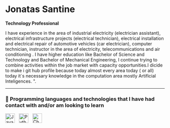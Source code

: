# Jonatas  Santine 

**Technology Professional**

I have experience in the area of industrial electricity (electrician assistant), electrical infrastructure projects (electrical technician), electrical installation and electrical repair of automotive vehicles (car electrician), computer technician, instructor in the area of electricity, telecommunications and air conditioning . I have higher education like Bachelor of Science and Technology and Bachelor of Mechanical Engineering, I continue trying to combine activities within the job market with capacity opportunities.I  dicide    to  make   i git hub  profile     because   today  almost   every area   today ( or all)   today   it´s  necessary   knowledge   in  the    computation  area  mostly  Artificial Inteligences. ".


---

### 🤖 Programming languages ​​and technologies that I have had contact with and/or am looking to learn



<img 
    align="left" 
    alt="JavaScript" 
    title="JavaScript"
    width="30px" 
    style="padding-right: 10px;" 
    src="https://cdn.jsdelivr.net/gh/devicons/devicon@latest/icons/javascript/javascript-original.svg" 
/>
<img 
    align="left" 
    alt="Python" 
    title="Python"
    width="30px" 
    style="padding-right: 10px;" 
    src="https://cdn.jsdelivr.net/gh/devicons/devicon@latest/icons/python/python-original.svg" 
/>
<img
  align="left"
  alt="ChatGPT"
  title="ChatGPT"
  width="30px"
  style="padding-right: 10px;"
  src="https://cdn.jsdelivr.net/npm/simple-icons@v15/icons/openai.svg"
/>


<br/>
<br/>


